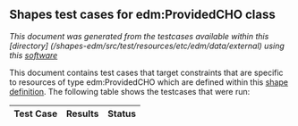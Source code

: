
## Shapes test cases for edm:ProvidedCHO class
_This document was generated from the testcases available within this [directory] (/shapes-edm/src/test/resources/etc/edm/data/external) using this [software](/shapes-doc)_

This document contains test cases that target constraints that are specific to resources of type edm:ProvidedCHO which are defined  within this [shape definition](/shapes-edm/doc/shapes/ProvidedCHO.md). The following table shows the testcases that were run:

| Test Case | Results | Status |
| :--- | ---: | :--: |
